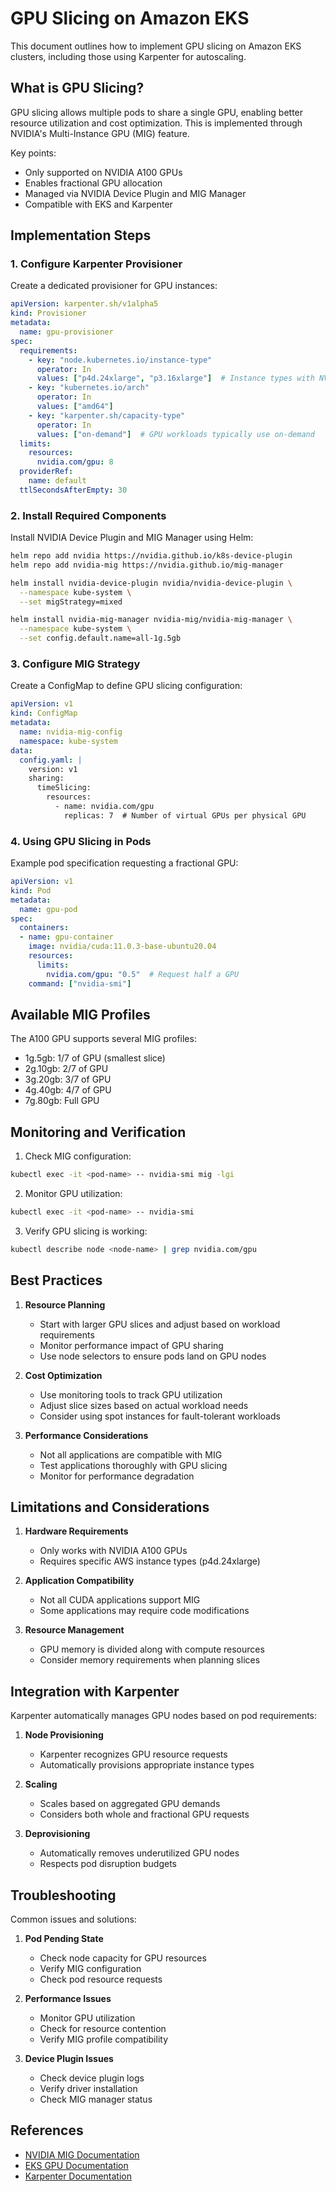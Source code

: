 # GPU Slicing on Amazon EKS

This document outlines how to implement GPU slicing on Amazon EKS clusters, including those using Karpenter for autoscaling.

## What is GPU Slicing?

GPU slicing allows multiple pods to share a single GPU, enabling better resource utilization and cost optimization. This is implemented through NVIDIA's Multi-Instance GPU (MIG) feature.

Key points:
- Only supported on NVIDIA A100 GPUs
- Enables fractional GPU allocation
- Managed via NVIDIA Device Plugin and MIG Manager
- Compatible with EKS and Karpenter

## Implementation Steps

### 1. Configure Karpenter Provisioner

Create a dedicated provisioner for GPU instances:

```yaml
apiVersion: karpenter.sh/v1alpha5
kind: Provisioner
metadata:
  name: gpu-provisioner
spec:
  requirements:
    - key: "node.kubernetes.io/instance-type"
      operator: In
      values: ["p4d.24xlarge", "p3.16xlarge"]  # Instance types with NVIDIA A100 GPUs
    - key: "kubernetes.io/arch"
      operator: In
      values: ["amd64"]
    - key: "karpenter.sh/capacity-type"
      operator: In
      values: ["on-demand"]  # GPU workloads typically use on-demand
  limits:
    resources:
      nvidia.com/gpu: 8
  providerRef:
    name: default
  ttlSecondsAfterEmpty: 30
```

### 2. Install Required Components

Install NVIDIA Device Plugin and MIG Manager using Helm:

```bash
helm repo add nvidia https://nvidia.github.io/k8s-device-plugin
helm repo add nvidia-mig https://nvidia.github.io/mig-manager

helm install nvidia-device-plugin nvidia/nvidia-device-plugin \
  --namespace kube-system \
  --set migStrategy=mixed

helm install nvidia-mig-manager nvidia-mig/nvidia-mig-manager \
  --namespace kube-system \
  --set config.default.name=all-1g.5gb
```

### 3. Configure MIG Strategy

Create a ConfigMap to define GPU slicing configuration:

```yaml
apiVersion: v1
kind: ConfigMap
metadata:
  name: nvidia-mig-config
  namespace: kube-system
data:
  config.yaml: |
    version: v1
    sharing:
      timeSlicing:
        resources:
          - name: nvidia.com/gpu
            replicas: 7  # Number of virtual GPUs per physical GPU
```

### 4. Using GPU Slicing in Pods

Example pod specification requesting a fractional GPU:

```yaml
apiVersion: v1
kind: Pod
metadata:
  name: gpu-pod
spec:
  containers:
  - name: gpu-container
    image: nvidia/cuda:11.0.3-base-ubuntu20.04
    resources:
      limits:
        nvidia.com/gpu: "0.5"  # Request half a GPU
    command: ["nvidia-smi"]
```

## Available MIG Profiles

The A100 GPU supports several MIG profiles:
- 1g.5gb: 1/7 of GPU (smallest slice)
- 2g.10gb: 2/7 of GPU
- 3g.20gb: 3/7 of GPU
- 4g.40gb: 4/7 of GPU
- 7g.80gb: Full GPU

## Monitoring and Verification

1. Check MIG configuration:
```bash
kubectl exec -it <pod-name> -- nvidia-smi mig -lgi
```

2. Monitor GPU utilization:
```bash
kubectl exec -it <pod-name> -- nvidia-smi
```

3. Verify GPU slicing is working:
```bash
kubectl describe node <node-name> | grep nvidia.com/gpu
```

## Best Practices

1. **Resource Planning**
   - Start with larger GPU slices and adjust based on workload requirements
   - Monitor performance impact of GPU sharing
   - Use node selectors to ensure pods land on GPU nodes

2. **Cost Optimization**
   - Use monitoring tools to track GPU utilization
   - Adjust slice sizes based on actual workload needs
   - Consider using spot instances for fault-tolerant workloads

3. **Performance Considerations**
   - Not all applications are compatible with MIG
   - Test applications thoroughly with GPU slicing
   - Monitor for performance degradation

## Limitations and Considerations

1. **Hardware Requirements**
   - Only works with NVIDIA A100 GPUs
   - Requires specific AWS instance types (p4d.24xlarge)

2. **Application Compatibility**
   - Not all CUDA applications support MIG
   - Some applications may require code modifications

3. **Resource Management**
   - GPU memory is divided along with compute resources
   - Consider memory requirements when planning slices

## Integration with Karpenter

Karpenter automatically manages GPU nodes based on pod requirements:

1. **Node Provisioning**
   - Karpenter recognizes GPU resource requests
   - Automatically provisions appropriate instance types

2. **Scaling**
   - Scales based on aggregated GPU demands
   - Considers both whole and fractional GPU requests

3. **Deprovisioning**
   - Automatically removes underutilized GPU nodes
   - Respects pod disruption budgets

## Troubleshooting

Common issues and solutions:

1. **Pod Pending State**
   - Check node capacity for GPU resources
   - Verify MIG configuration
   - Check pod resource requests

2. **Performance Issues**
   - Monitor GPU utilization
   - Check for resource contention
   - Verify MIG profile compatibility

3. **Device Plugin Issues**
   - Check device plugin logs
   - Verify driver installation
   - Check MIG manager status

## References

- [NVIDIA MIG Documentation](https://docs.nvidia.com/datacenter/tesla/mig-user-guide/)
- [EKS GPU Documentation](https://docs.aws.amazon.com/eks/latest/userguide/gpu-ami.html)
- [Karpenter Documentation](https://karpenter.sh/)
